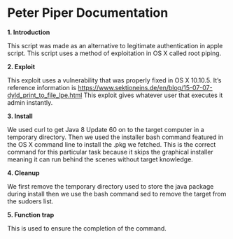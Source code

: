 # Peter Piper Documentation #

__1. Introduction__

This script was made as an alternative to legitimate authentication in apple script. This script uses a method of exploitation in OS X  called root piping.


__2. Exploit__

This exploit uses a vulnerability that was properly fixed in OS X 10.10.5. It’s reference information is https://www.sektioneins.de/en/blog/15-07-07-dyld_print_to_file_lpe.html
This exploit gives whatever user that executes it admin instantly.


__3. Install__

We used curl to get Java 8 Update 60 on to the target computer in a temporary directory. Then we used the installer bash command featured in the OS X command line to install the .pkg we fetched. This is the correct command for this particular task because it skips the graphical  installer meaning it can run behind the scenes without target knowledge.


__4. Cleanup__

We first remove the temporary directory used to store the java package during install then we use the bash command sed to remove the target from the sudoers list.


__5. Function trap__

This is used to ensure the completion of the command.
